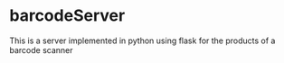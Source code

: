 # barcodeServer
This is a server implemented in python using flask for the products of a barcode scanner

